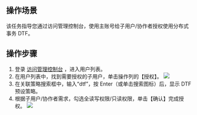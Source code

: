## 操作场景
该任务指导您通过访问管理控制台，使用主账号给子用户/协作者授权使用分布式事务 DTF。

## 操作步骤
1. 登录 [访问管理控制台](https://console.cloud.tencent.com/cam) ，进入用户列表。
2. 在用户列表中，找到需要授权的子用户，单击操作列的【授权】。
![](https://main.qcloudimg.com/raw/8f45256aed0cded5a95210e653a748a0.png)
3. 在关联策略搜索框中，输入“dtf”，按 Enter（或单击搜索图标）后，显示 DTF 预设策略。
4. 根据子用户/协作者需求，勾选全读写权限/只读权限，单击【确认】完成授权。
![](https://main.qcloudimg.com/raw/f17e7a199f20967ba93486e83bb8db78.png)

